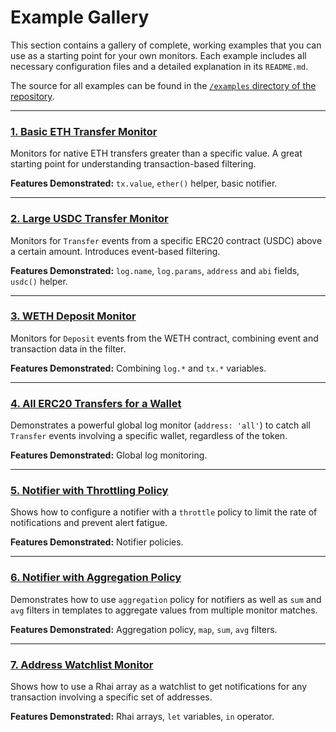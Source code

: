 # Example Gallery

This section contains a gallery of complete, working examples that you can use as a starting point for your own monitors. Each example includes all necessary configuration files and a detailed explanation in its `README.md`.

The source for all examples can be found in the [`/examples` directory of the repository](https://github.com/isSerge/argus-rs/tree/main/examples).

---

### [1. Basic ETH Transfer Monitor](https://github.com/isSerge/argus-rs/tree/main/examples/1_basic_eth_transfer/README.md)

Monitors for native ETH transfers greater than a specific value. A great starting point for understanding transaction-based filtering.

**Features Demonstrated:** `tx.value`, `ether()` helper, basic notifier.

---

### [2. Large USDC Transfer Monitor](https://github.com/isSerge/argus-rs/tree/main/examples/2_large_usdc_transfer/README.md)

Monitors for `Transfer` events from a specific ERC20 contract (USDC) above a certain amount. Introduces event-based filtering.

**Features Demonstrated:** `log.name`, `log.params`, `address` and `abi` fields, `usdc()` helper.

---

### [3. WETH Deposit Monitor](https://github.com/isSerge/argus-rs/tree/main/examples/3_weth_deposit/README.md)

Monitors for `Deposit` events from the WETH contract, combining event and transaction data in the filter.

**Features Demonstrated:** Combining `log.*` and `tx.*` variables.

---

### [4. All ERC20 Transfers for a Wallet](https://github.com/isSerge/argus-rs/tree/main/examples/4_all_erc20_transfers_for_eoa/README.md)

Demonstrates a powerful global log monitor (`address: 'all'`) to catch all `Transfer` events involving a specific wallet, regardless of the token.

**Features Demonstrated:** Global log monitoring.

---

### [5. Notifier with Throttling Policy](https://github.com/isSerge/argus-rs/tree/main/examples/5_notifier_with_throttle_policy/README.md)

Shows how to configure a notifier with a `throttle` policy to limit the rate of notifications and prevent alert fatigue.

**Features Demonstrated:** Notifier policies.

---

### [6. Notifier with Aggregation Policy](https://github.com/isSerge/argus-rs/tree/main/examples/6_notifier_with_aggregation_policy/README.md)

Demonstrates how to use `aggregation` policy for notifiers as well as `sum` and `avg` filters in templates to aggregate values from multiple monitor matches.

**Features Demonstrated:** Aggregation policy, `map`, `sum`, `avg` filters.

---

### [7. Address Watchlist Monitor](https://github.com/isSerge/argus-rs/tree/main/examples/7_address_watchlist_monitor/README.md)

Shows how to use a Rhai array as a watchlist to get notifications for any transaction involving a specific set of addresses.

**Features Demonstrated:** Rhai arrays, `let` variables, `in` operator.
